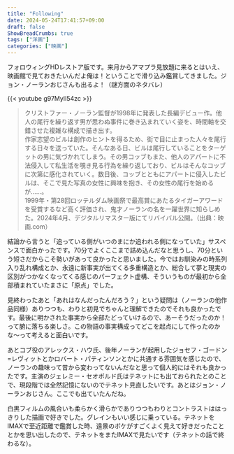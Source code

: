 ```yaml
---
title: "Following"
date: 2024-05-24T17:41:57+09:00
draft: false
ShowBreadCrumbs: true
tags: ["洋画"]
categories: ["映画"]
---
```


フォロウィングHDレストア版です。来月からアマプラ見放題に来るとはいえ、映画館で見ておきたいんだよ俺は！ということで滑り込み鑑賞してきました。ジョン・ノーランおじさんも出るよ！（謎方面のネタバレ）

{{< youtube g97MylI54zc >}}

>クリストファー・ノーラン監督が1998年に発表した長編デビュー作。他人の尾行を繰り返す男が思わぬ事件に巻き込まれていく姿を、時間軸を交錯させた複雑な構成で描き出す。  
作家志望のビルは創作のヒントを得るため、街で目に止まった人々を尾行する日々を送っていた。そんなある日、ビルは尾行していることをターゲットの男に気づかれてしまう。その男コッブもまた、他人のアパートに不法侵入して私生活を覗き見る行為を繰り返しており、ビルはそんなコッブに次第に感化されていく。数日後、コッブとともにアパートに侵入したビルは、そこで見た写真の女性に興味を抱き、その女性の尾行を始めるが……。  
1999年・第28回ロッテルダム映画祭で最高賞にあたるタイガーアワードを受賞するなど高く評価され、鬼才ノーランの名を一躍世界に知らしめた。2024年4月、デジタルリマスター版にてリバイバル公開。（出典：映画.com）

結論から言うと「追っている側がいつのまにか追われる側になっていた」サスペンスで面白かったです。70分でよくここまで詰め込んだなと思うし、70分という短さだからこそ勢いがあって良かったと思いました。今ではお馴染みの時系列入り乱れ構成とか、永遠に新事実が出てくる多重構造とか、総合して夢と現実の区別がつかなくなってくる感じのパーフェクト虚構、そういうものが最初から全部積まれていたまさに「原点」でした。

見終わったあと「あれはなんだったんだろう？」という疑問は（ノーランの他作品同様）ありつつも、わりと初見でちゃんと理解できたのでそれも良かったです。最後に明かされた事実から全部たどっていけるので、あーそうだったのか！　って腑に落ちる楽しさ。この物語の事実構成ってどこを起点にして作ったのかな〜って考えると面白いです。

あとコブ役のアレックス・ハウ氏、後年ノーランが起用したジョセフ・ゴードン=レヴィットとかロバート・パティンソンとかに共通する雰囲気を感じたので、ノーランの趣味って昔から変わってないんだなと思って個人的にはそれも良かったです。主演のジェレミー・セオポルド氏はテネットにも出ておられたとのことで、現段階では全然記憶にないのでテネット見直したいです。あとはジョン・ノーランおじさん。ここでも出ていたんだね。

白黒フィルムの風合いも柔らかく滑らかでありつつもわりとコントラストははっきりした描画で好きでした。グレインもいい感じに乗っている。テネットをIMAXで至近距離で鑑賞した時、遠景のボケがすごくよく見えて好きだったこととかを思い出したので、テネットをまたIMAXで見たいです（テネットの話で終わるな）。
